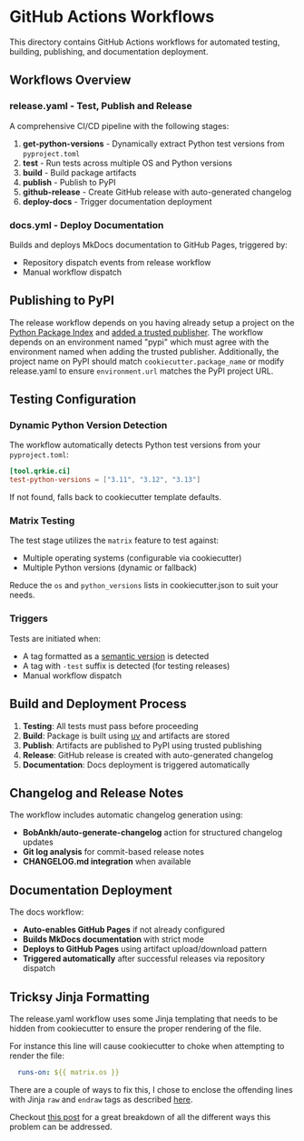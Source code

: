 # GitHub Actions Workflows

This directory contains GitHub Actions workflows for automated testing, building, publishing, and documentation deployment.

## Workflows Overview

### release.yaml - Test, Publish and Release

A comprehensive CI/CD pipeline with the following stages:
1. **get-python-versions** - Dynamically extract Python test versions from `pyproject.toml`
2. **test** - Run tests across multiple OS and Python versions
3. **build** - Build package artifacts
4. **publish** - Publish to PyPI
5. **github-release** - Create GitHub release with auto-generated changelog
6. **deploy-docs** - Trigger documentation deployment

### docs.yml - Deploy Documentation

Builds and deploys MkDocs documentation to GitHub Pages, triggered by:
- Repository dispatch events from release workflow
- Manual workflow dispatch

## Publishing to PyPI

The release workflow depends on you having already setup a project on the [Python Package Index][pypi] and [added a trusted publisher][trusted-publisher]. The workflow depends on an environment named "pypi" which must agree with the environment named when adding the trusted publisher. Additionally, the project name on PyPI should match `cookiecutter.package_name` or modify release.yaml to ensure `environment.url` matches the PyPI project URL.

## Testing Configuration

### Dynamic Python Version Detection

The workflow automatically detects Python test versions from your `pyproject.toml`:

```toml
[tool.qrkie.ci]
test-python-versions = ["3.11", "3.12", "3.13"]
```

If not found, falls back to cookiecutter template defaults.

### Matrix Testing

The test stage utilizes the `matrix` feature to test against:
- Multiple operating systems (configurable via cookiecutter)
- Multiple Python versions (dynamic or fallback)

Reduce the `os` and `python_versions` lists in cookiecutter.json to suit your needs.

### Triggers

Tests are initiated when:
- A tag formatted as a [semantic version][semantic-version] is detected
- A tag with `-test` suffix is detected (for testing releases)
- Manual workflow dispatch

## Build and Deployment Process

1. **Testing**: All tests must pass before proceeding
2. **Build**: Package is built using [uv][uv] and artifacts are stored
3. **Publish**: Artifacts are published to PyPI using trusted publishing
4. **Release**: GitHub release is created with auto-generated changelog
5. **Documentation**: Docs deployment is triggered automatically

## Changelog and Release Notes

The workflow includes automatic changelog generation using:
- **BobAnkh/auto-generate-changelog** action for structured changelog updates
- **Git log analysis** for commit-based release notes
- **CHANGELOG.md integration** when available

## Documentation Deployment

The docs workflow:
- **Auto-enables GitHub Pages** if not already configured
- **Builds MkDocs documentation** with strict mode
- **Deploys to GitHub Pages** using artifact upload/download pattern
- **Triggered automatically** after successful releases via repository dispatch

## Tricksy Jinja Formatting

The release.yaml workflow uses some Jinja templating that needs to be
hidden from cookiecutter to ensure the proper rendering of the file.

For instance this line will cause cookiecutter to choke when
attempting to render the file:


```yaml
  runs-on: ${{ matrix.os }}
```

There are a couple of ways to fix this, I chose to enclose the
offending lines with Jinja `raw` and `endraw` tags as described
[here][jinja-whitespace-control].

Checkout [this post][jinja-tricks] for a great breakdown of all the
different ways this problem can be addressed.

<!-- End Links -->
[pypi]: https://pypi.org
[trusted-publisher]: https://docs.pypi.org/trusted-publishers/
[uv]: https://docs.astral.sh/uv/
[semantic-version]: https://semver.org
[jinja-tricks]: https://github.com/cookiecutter/cookiecutter/issues/1624#issuecomment-2031117503
[jinja-whitespace-control]: https://jinja.palletsprojects.com/en/stable/templates/#whitespace-control
